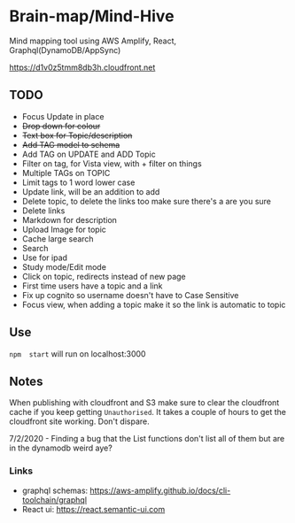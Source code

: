 # Brain-map/Mind-Hive

Mind mapping tool using AWS Amplify, React, Graphql(DynamoDB/AppSync)

https://d1v0z5tmm8db3h.cloudfront.net


## TODO
- Focus Update in place
- ~~Drop down for colour~~
- ~~Text box for Topic/description~~
- ~~Add TAG model to schema~~
- Add TAG on UPDATE and ADD Topic 
- Filter on tag, for Vista view, with + filter on things
- Multiple TAGs on TOPIC
- Limit tags to 1 word lower case
- Update link, will be an addition to add
- Delete topic, to delete the links too make sure there's a are you sure
- Delete links
- Markdown for description
- Upload Image for topic
- Cache large search
- Search
- Use for ipad
- Study mode/Edit mode
- Click on topic, redirects instead of new page
- First time users have a topic and a link
- Fix up cognito so username doesn't have to Case Sensitive
- Focus view, when adding a topic make it so the link is automatic to topic

## Use

`npm  start` will run on localhost:3000

## Notes

When publishing with cloudfront and S3 make sure to clear the cloudfront cache if you keep getting `Unauthorised`.
It takes a couple of hours to get the cloudfront site working. Don't dispare.


7/2/2020 - Finding a bug that the List functions don't list all of them but are in the dynamodb weird aye?

### Links

- graphql schemas: https://aws-amplify.github.io/docs/cli-toolchain/graphql
- React ui: https://react.semantic-ui.com
